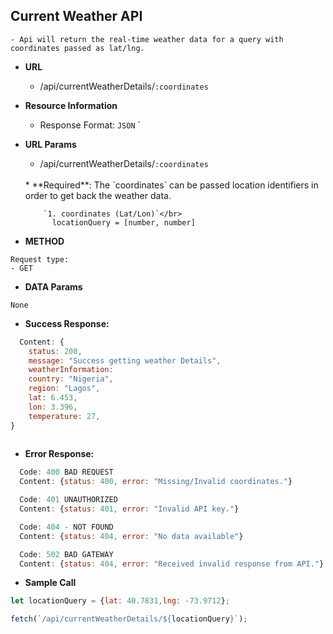 Current Weather API 
----
```
- Api will return the real-time weather data for a query with coordinates passed as lat/lng.
```
* **URL** <br/>
    * /api/currentWeatherDetails/`:coordinates`
* **Resource Information**
    * Response Format: `JSON`
`
* **URL Params** <br/>
    * /api/currentWeatherDetails/`:coordinates`
    <br/>
        * **Required**: The `coordinates` can be passed location identifiers in order to get back the weather data.
        
          `1. coordinates (Lat/Lon)`</br>
            locationQuery = [number, number]

 
* **METHOD** 
```
Request type: 
- GET
```
* **DATA Params** 
```
None
```

* **Success Response:**
```javascript
  Content: {
    status: 200,
    message: "Success getting weather Details",
    weatherInformation:
    country: "Nigeria",
    region: "Lagos",
    lat: 6.453,
    lon: 3.396,
    temperature: 27,
}
     
```

* **Error Response:**
```javascript
  Code: 400 BAD REQUEST
  Content: {status: 400, error: "Missing/Invalid coordinates."}
```
```javascript
  Code: 401 UNAUTHORIZED
  Content: {status: 401, error: "Invalid API key."}
```
```javascript
  Code: 404 - NOT FOUND
  Content: {status: 404, error: "No data available"} 
```
```javascript
  Code: 502 BAD GATEWAY
  Content: {status: 404, error: "Received invalid response from API."}
```



* **Sample Call** 
```javascript
let locationQuery = {lat: 40.7831,lng: -73.9712};

fetch(`/api/currentWeatherDetails/${locationQuery}`);
```

